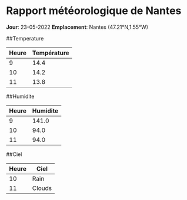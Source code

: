 # Rapport météorologique de Nantes 

**Jour**: 23-05-2022 
**Emplacement**: Nantes (47.21°N,1.55°W)

##Temperature

| Heure | Température |
|----------|------------|
|   9      |  14.4      |
|  10      |  14.2      |
|  11      |  13.8      |

##Humidite

| Heure | Humidite |
|----------|------------|
|   9      | 141.0      |
|  10      |  94.0      |
|  11      |  94.0      |

##Ciel

| Heure | Ciel |
|----------|------------|
|  10      |  Rain      |
|  11      |Clouds      |
